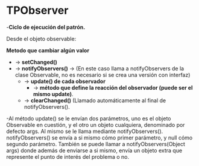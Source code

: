 # TPObserver

-__Ciclo de ejecución del patrón.__

Desde el objeto observable: 

**Metodo que cambiar algún valor** 
  - -> **__setChanged()__**
  - -> **__notifyObservers()__** -> (En este caso llama a notifyObservers de la clase Observable, no es necesario si se crea una versión con interfaz) 
    - -> **__update()__ de cada observador**
      - -> **método que define la reacción del observador (puede ser el mismo update)**.
    - -> **__clearChanged()__** (Llamado automáticamente al final de notifyObservers().


-Al método update() se le envían dos parámetros, uno es el objeto Observable en cuestión, y el otro un objeto cualquiera, denominado por defecto args.
Al mismo se le llama mediante notifyObservers(). notifyObservers() se envía a si mismo cómo primer parámetro, y null cómo segundo parámetro. También se puede llamar a notifyObservers(Object args) donde además de enviarse a si mismo, envía un objeto extra que represente el punto de interés del problema o no.
